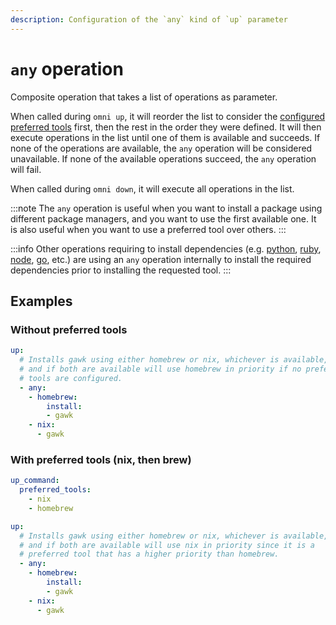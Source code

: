 ```yaml
---
description: Configuration of the `any` kind of `up` parameter
---
```


# `any` operation

Composite operation that takes a list of operations as parameter.

When called during `omni up`, it will reorder the list to consider the [configured preferred tools](../up_command) first, then the rest in the order they were defined. It will then execute operations in the list until one of them is available and succeeds. If none of the operations are available, the `any` operation will be considered unavailable. If none of the available operations succeed, the `any` operation will fail.

When called during `omni down`, it will execute all operations in the list.

:::note
The `any` operation is useful when you want to install a package using different package managers, and you want to use the first available one. It is also useful when you want to use a preferred tool over others.
:::

:::info
Other operations requiring to install dependencies (e.g. [python](../up/python), [ruby](../up/ruby), [node](../up/node), [go](../up/go), etc.) are using an `any` operation internally to install the required dependencies prior to installing the requested tool.
:::

## Examples

### Without preferred tools

```yaml title="~/git/<repo path>/.omni.yaml"
up:
  # Installs gawk using either homebrew or nix, whichever is available,
  # and if both are available will use homebrew in priority if no preferred
  # tools are configured.
  - any:
    - homebrew:
        install:
        - gawk
    - nix:
      - gawk
```

### With preferred tools (nix, then brew)

```yaml title="~/.config/omni/config.yaml"
up_command:
  preferred_tools:
    - nix
    - homebrew
```

```yaml title="~/git/<repo path>/.omni.yaml"
up:
  # Installs gawk using either homebrew or nix, whichever is available,
  # and if both are available will use nix in priority since it is a
  # preferred tool that has a higher priority than homebrew.
  - any:
    - homebrew:
        install:
        - gawk
    - nix:
      - gawk
```

